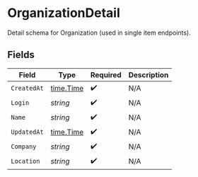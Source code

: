 # OrganizationDetail

Detail schema for Organization (used in single item endpoints).


## Fields

| Field                                     | Type                                      | Required                                  | Description                               |
| ----------------------------------------- | ----------------------------------------- | ----------------------------------------- | ----------------------------------------- |
| `CreatedAt`                               | [time.Time](https://pkg.go.dev/time#Time) | :heavy_check_mark:                        | N/A                                       |
| `Login`                                   | *string*                                  | :heavy_check_mark:                        | N/A                                       |
| `Name`                                    | *string*                                  | :heavy_check_mark:                        | N/A                                       |
| `UpdatedAt`                               | [time.Time](https://pkg.go.dev/time#Time) | :heavy_check_mark:                        | N/A                                       |
| `Company`                                 | *string*                                  | :heavy_check_mark:                        | N/A                                       |
| `Location`                                | *string*                                  | :heavy_check_mark:                        | N/A                                       |